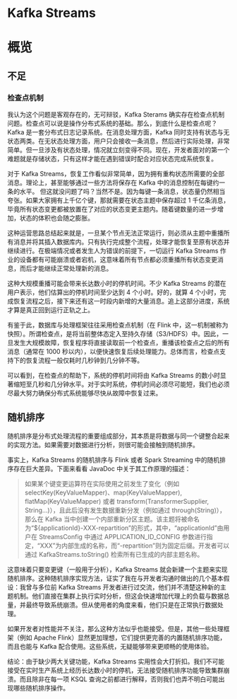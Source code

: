 # Kafka Streams

# 概览

## 不足

### 检查点机制

我认为这个问题是客观存在的，无可辩驳，Kafka Sterams 确实存在检查点机制问题。检查点可以说是操作分布式系统的基础。那么，到底什么是检查点呢？Kafka 是一套分布式日志记录系统。在消息处理方面，Kafka 同时支持有状态与无状态两类。在无状态处理方面，用户只会接收一条消息，然后进行实际处理，非常简单。但一旦涉及有状态处理，情况就立刻变得不同。现在，开发者面对的第一个难题就是存储状态，只有这样才能在遇到错误时配合对应状态完成系统恢复。

对于 Kafka Streams，恢复工作看似非常简单，因为拥有重构状态所需要的全部消息。理论上，甚至能够通过一些方法将保存在 Kafka 中的消息控制在每键约一条的水平。
但这就没问题了吗？当然不是。因为每键一条消息，状态量仍然相当夸张。如果大家拥有上千亿个键，那就需要在状态主题中保存超过 1 千亿条消息，毕竟所有状态变更都被放置在了对应的状态变更主题内。随着键数量的进一步增加，状态的体积也会随之膨胀。

这种运营思路总结起来就是，一旦某个节点无法正常运行，则必须从主题中重播所有消息并将其插入数据库内。只有执行完成整个流程，处理才能恢复至原有状态并继续进行。在极端情况或者发生人为错误的前提下，一切运行 Kafka Streams 作业的设备都有可能崩溃或者宕机，这意味着所有节点都必须重播所有状态变更消息，而后才能继续正常处理新的消息。

这种大规模重播可能会带来长达数小时的停机时间。不少 Kafka Streams 的潜在用户表示，他们估算出的停机时间至少达到 4 个小时。好的，就算 4 个小时，完成恢复流程之后，接下来还有这一时段内新增的大量消息。追上这部分进度，系统才算是真正回到运行正轨之上。

有鉴于此，数据库与处理框架往往采用检查点机制（在 Flink 中，这一机制被称为快照）。所谓检查点，是将当前整体态定入至持久存储（S3/HDFS）中。因此，一旦发生大规模故障，恢复程序将直接读取前一个检查点，重播该检查点之后的所有消息（通常在 1000 秒以内），以便快速恢复后续处理能力。总体而言，检查点支持下的恢复流程一般仅耗时几秒钟到几分钟不等。

可以看到，在检查点的帮助下，系统的停机时间将由 Kafka Streams 的数小时显著缩短至几秒和几分钟水平。对于实时系统，停机时间必须尽可能短，我们也必须尽最大努力确保分布式系统能够尽快从故障中恢复过来。

## 随机排序

随机排序是分布式处理流程的重要组成部分，其本质是将数据与同一个键整合起来的实现方法。如果需要对数据进行分析，则很可能会接触到随机排序。

事实上，Kafka Streams 的随机排序与 Flink 或者 Spark Streaming 中的随机排序存在巨大差异。下面来看看 JavaDoc 中关于其工作原理的描述：

> 如果某个键变更运算符在实际使用之前发生了变化（例如 selectKey(KeyValueMapper)、map(KeyValueMapper), flatMap(KeyValueMapper) 或者 transform(TransformerSupplier, String…)），且此后没有发生数据重新分发（例如通过 through(String)），那么在 Kafka 当中创建一个内部重新分区主题。该主题将被命名为“${applicationId}-XXX-repartition”的形式，其中，“applicationId”由用户在 StreamsConfig 中通过 APPLICATION_ID_CONFIG 参数进行指定，“XXX”为内部生成的名称，而“-repartition”则为固定后缀。开发者可以通过 KafkaStreams.toString() 检索所有已生成的内部主题名称。

这意味着只要变更键（一般用于分析），Kafka Streams 就会新建一个主题来实现随机排序。这种随机排序实现方法，证实了我在与开发者沟通时做出的几个基本假设：我曾与多位前 Kafka Streams 开发者进行过交流，他们并不清楚这种新的主题机制。他们直接在集群上执行实时分析，但这会快速增加代理上的负载与数据总量，并最终导致系统崩溃。但从使用者的角度来看，他们只是在正常执行数据处理。

如果开发者对性能并不关注，那么这种方法似乎也能接受。但是，其他一些处理框架（例如 Apache Flink）显然更加理想，它们提供更完善的内置随机排序功能，而且也能与 Kafka 配合使用。这些系统，无疑能够带来更顺畅的使用体验。

结论：由于缺少两大关键功能，Kafka Streams 实用性会大打折扣。我们不可能接受在实时生产系统上经历长达数小时的停机，无法接受随机排序功能导致集群崩溃。而且除非在每一项 KSQL 查询之前都进行解释，否则我们也弄不明白可能出现哪些随机排序操作。







